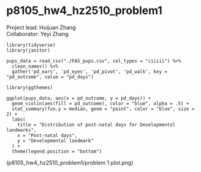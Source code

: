 # p8105_hw4_hz2510_problem1

Project lead: Huijuan Zhang  
Collaborator: Yeyi Zhang

```{r}
library(tidyverse)
library(janitor)

pups_data = read_csv("./FAS_pups.csv", col_types = "ciiiii") %>%
  clean_names() %>%
  gather('pd_ears', 'pd_eyes', 'pd_pivot', 'pd_walk', key = "pd_outcome", value = "pd_days")

library(ggthemes)

ggplot(pups_data, aes(x = pd_outcome, y = pd_days)) + 
  geom_violin(aes(fill = pd_outcome), color = "blue", alpha = .5) + 
  stat_summary(fun.y = median, geom = "point", color = "blue", size = 2) +
  labs(
    title = "Distribution of post-natal days for Developmental landmarks",
    x = "Post-natal days",
    y = "Developmental landmark"
  ) + 
  theme(legend.position = "bottom")
```

(p8105_hw4_hz2510_problem1/problem 1 plot.png)
